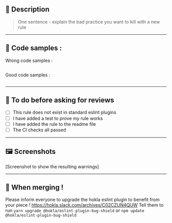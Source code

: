 ## 🔎 Description

> One sentence - explain the bad practice you want to kill with a new rule

---

## 🧪 Code samples :

Wrong code samples :

```

```

Good code samples :

```

```

---

## 📜 To do before asking for reviews

- [ ] This rule does not exist in standard eslint plugins
- [ ] I have added a test to prove my rule works
- [ ] I have added the rule to the readme file
- [ ] The CI checks all passed

---

## 🖼 Screenshots

[Screenshot to show the resulting warnings]

---

## 📣 When merging !

Please inform everyone to upgrade the hokla eslint plugin to benefit from your piece !
https://hokla.slack.com/archives/C02CZUN4QUW
Tell them to run `yarn upgrade @hokla/eslint-plugin-bug-shield` or `npm update @hokla/eslint-plugin-bug-shield`
